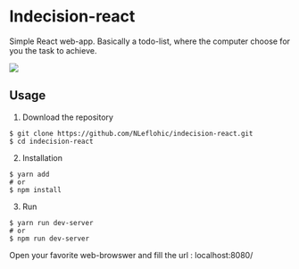 #  Indecision-react
Simple React web-app.
Basically a todo-list, where the computer choose for you the task to achieve.

![](https://media.giphy.com/media/M9O3sH1Ib4E76IlI5c/giphy.gif)

## Usage

1) Download the repository

```
$ git clone https://github.com/NLeflohic/indecision-react.git
$ cd indecision-react
```

2) Installation

```
$ yarn add
# or
$ npm install

```

3) Run
```
$ yarn run dev-server
# or
$ npm run dev-server
```
Open your favorite web-browswer and fill the url : localhost:8080/
